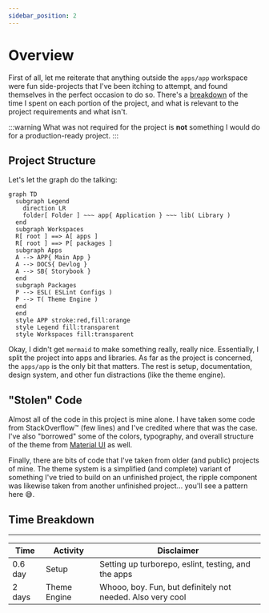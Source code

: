 ```yaml
---
sidebar_position: 2
---
```


# Overview

First of all, let me reiterate that anything outside the `apps/app` workspace were fun side-projects that I've been itching to attempt, and found themselves in the perfect occasion to do so. There's a [breakdown](#time-breakdown) of the time I spent on each portion of the project, and what is relevant to the project requirements and what isn't. 

:::warning
What was not required for the project is **not** something I would do for a production-ready project.
:::

## Project Structure

Let's let the graph do the talking: 

```mermaid
graph TD
  subgraph Legend
    direction LR
    folder[ Folder ] ~~~ app{ Application } ~~~ lib( Library )
  end
  subgraph Workspaces
  R[ root ] ==> A[ apps ]
  R[ root ] ==> P[ packages ]
  subgraph Apps
  A --> APP{ Main App }
  A --> DOCS{ Devlog }
  A --> SB{ Storybook }
  end
  subgraph Packages
  P --> ESL( ESLint Configs )
  P --> T( Theme Engine )
  end
  end
  style APP stroke:red,fill:orange
  style Legend fill:transparent
  style Workspaces fill:transparent
```

Okay, I didn't get `mermaid` to make something really, really nice. Essentially, I split the project into apps and libraries. As far as the project is concerned, the `apps/app` is the only bit that matters. The rest is setup, documentation, design system, and other fun distractions (like the theme engine).

## "Stolen" Code

Almost all of the code in this project is mine alone. I have taken some code from StackOverflow&trade; (few lines) and I've credited where that was the case. I've also "borrowed" some of the colors, typography, and overall structure of the theme from [Material UI](https://material-ui.com/) as well. 

Finally, there are bits of code that I've taken from older (and public) projects of mine. The theme system is a simplified (and complete) variant of something I've tried to build on an unfinished project, the ripple component was likewise taken from another unfinished project... you'll see a pattern here :sweat_smile:.

## Time Breakdown

---
| Time | Activity | Disclaimer |
| --- | --- | --- |
| 0.6 day | Setup | Setting up turborepo, eslint, testing, and the apps |
| 2 days | Theme Engine | Whooo, boy. Fun, but definitely not needed. Also very cool |